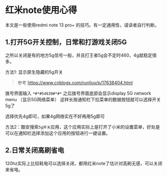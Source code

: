 # 红米note使用心得

本文是一些使用redmi note 13 pro+ 的技巧。有一定通用性，请读者自行判断。

## 1.打开5G开关控制，日常和打游戏关闭5G

之所以关闭是有的地方5g信号一般，并且打王者5g会不定时460，4g就稳定很多。

方法1: 显示原生隐藏的5g开关
>参考 https://www.cnblogs.com/runliuv/p/17638404.html

拨号界面输入 `*#*#54638#*#*` 之后拨号界面底部会显示display 5G network menu （显示5G网络菜单）
这样长按通知栏下拉菜单的数据按钮就可以选择开关5g了

选择优先4g即可，如果4g网络实在不好再用5g即可

方法2：酷安搜索`5g开关`应用，这个应用实际上是打开了小米的设置菜单，好处是可以在通知栏选择添加这个应用的按钮进行一键设置。


## 2.日常关闭高刷省电
120hz实际上比较耗电可以选择关闭，都用红米note了估计对高刷无感，可以关闭来省电。


